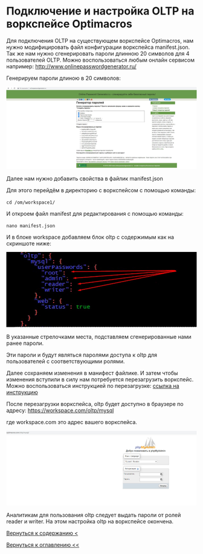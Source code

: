 # Подключение и настройка OLTP на воркспейсе Optimacros

Для подключения OLTP на существующем воркспейсе Optimacros, нам нужно модифицировать файл конфигурации воркспейса 
manifest.json. Так же нам нужно сгенерировать пароли длинною 20 символов для 4 пользователей OLTP. Можно воспользоваться
 любым онлайн сервисом например: http://www.onlinepasswordgenerator.ru/

Генерируем пароли длиною в 20 символов:

![](./pictures/onlineGenerator1.jpg)

Далее нам нужно добавить свойства в файлик manifest.json

Для этого перейдём в директорию с воркспейсом с помощью команды:

`cd /om/workspace1/`

И откроем файл manifest для редактирования с помощью команды:

`nano manifest.json`

И в блоке workspace добавляем блок oltp с содержимым как на скриншоте ниже:

![](./pictures/manifestJsonFinal.jpg)

В указанные стрелочками места, подставляем сгенерированные нами ранее пароли.

Эти пароли и будут являться паролями доступа к oltp для пользователей с соответствующими ролями.

Далее сохраняем изменения в манифест файлике. И затем чтобы изменения вступили в силу нам потребуется перезагрузить 
воркспейс. Можно воспользоваться инструкцией по перезагрузке: [ссылка на инструкцию](restartWorkspace.md)

После перезагрузки воркспейса, oltp будет доступно в браузере по адресу: https://workspace.com/oltp/mysql

где workspace.com это адрес вашего воркспейса.

![](./pictures/oltpFinal.jpg)

Аналитикам для пользования oltp следует выдать пароли от ролей reader и writer. На этом настройка oltp на воркспейсе 
окончена.

[Вернуться к содержанию <](contents.md)

[Вернуться к оглавлению <<](index.md)
